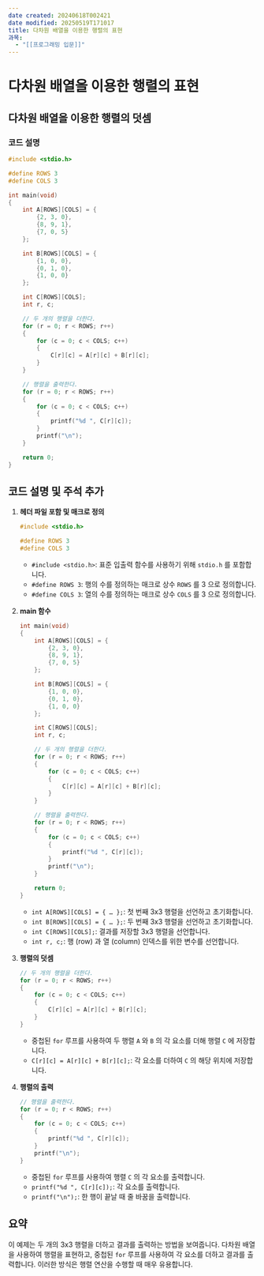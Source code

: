 ```yaml
---
date created: 20240618T002421
date modified: 20250519T171017
title: 다차원 배열을 이용한 행렬의 표현
과목:
  - "[[프로그래밍 입문]]"
---
```


# 다차원 배열을 이용한 행렬의 표현

## 다차원 배열을 이용한 행렬의 덧셈

### 코드 설명

```c
#include <stdio.h>

#define ROWS 3
#define COLS 3

int main(void)
{
    int A[ROWS][COLS] = {
        {2, 3, 0},
        {8, 9, 1},
        {7, 0, 5}
    };

    int B[ROWS][COLS] = {
        {1, 0, 0},
        {0, 1, 0},
        {1, 0, 0}
    };

    int C[ROWS][COLS];
    int r, c;

    // 두 개의 행렬을 더한다.
    for (r = 0; r < ROWS; r++)
    {
        for (c = 0; c < COLS; c++)
        {
            C[r][c] = A[r][c] + B[r][c];
        }
    }

    // 행렬을 출력한다.
    for (r = 0; r < ROWS; r++)
    {
        for (c = 0; c < COLS; c++)
        {
            printf("%d ", C[r][c]);
        }
        printf("\n");
    }

    return 0;
}
```

## 코드 설명 및 주석 추가

1. **헤더 파일 포함 및 매크로 정의**

   ```c
   #include <stdio.h>

   #define ROWS 3
   #define COLS 3
   ```

   - `#include <stdio.h>`: 표준 입출력 함수를 사용하기 위해 `stdio.h` 를 포함합니다.
   - `#define ROWS 3`: 행의 수를 정의하는 매크로 상수 `ROWS` 를 3 으로 정의합니다.
   - `#define COLS 3`: 열의 수를 정의하는 매크로 상수 `COLS` 를 3 으로 정의합니다.

2. **main 함수**

   ```c
   int main(void)
   {
       int A[ROWS][COLS] = {
           {2, 3, 0},
           {8, 9, 1},
           {7, 0, 5}
       };

       int B[ROWS][COLS] = {
           {1, 0, 0},
           {0, 1, 0},
           {1, 0, 0}
       };

       int C[ROWS][COLS];
       int r, c;

       // 두 개의 행렬을 더한다.
       for (r = 0; r < ROWS; r++)
       {
           for (c = 0; c < COLS; c++)
           {
               C[r][c] = A[r][c] + B[r][c];
           }
       }

       // 행렬을 출력한다.
       for (r = 0; r < ROWS; r++)
       {
           for (c = 0; c < COLS; c++)
           {
               printf("%d ", C[r][c]);
           }
           printf("\n");
       }

       return 0;
   }
   ```

   - `int A[ROWS][COLS] = { … };`: 첫 번째 3x3 행렬을 선언하고 초기화합니다.
   - `int B[ROWS][COLS] = { … };`: 두 번째 3x3 행렬을 선언하고 초기화합니다.
   - `int C[ROWS][COLS];`: 결과를 저장할 3x3 행렬을 선언합니다.
   - `int r, c;`: 행 (row) 과 열 (column) 인덱스를 위한 변수를 선언합니다.

3. **행렬의 덧셈**

   ```c
   // 두 개의 행렬을 더한다.
   for (r = 0; r < ROWS; r++)
   {
       for (c = 0; c < COLS; c++)
       {
           C[r][c] = A[r][c] + B[r][c];
       }
   }
   ```

   - 중첩된 `for` 루프를 사용하여 두 행렬 `A` 와 `B` 의 각 요소를 더해 행렬 `C` 에 저장합니다.
   - `C[r][c] = A[r][c] + B[r][c];`: 각 요소를 더하여 `C` 의 해당 위치에 저장합니다.

4. **행렬의 출력**

   ```c
   // 행렬을 출력한다.
   for (r = 0; r < ROWS; r++)
   {
       for (c = 0; c < COLS; c++)
       {
           printf("%d ", C[r][c]);
       }
       printf("\n");
   }
   ```

   - 중첩된 `for` 루프를 사용하여 행렬 `C` 의 각 요소를 출력합니다.
   - `printf("%d ", C[r][c]);`: 각 요소를 출력합니다.
   - `printf("\n");`: 한 행이 끝날 때 줄 바꿈을 출력합니다.

## 요약

이 예제는 두 개의 3x3 행렬을 더하고 결과를 출력하는 방법을 보여줍니다. 다차원 배열을 사용하여 행렬을 표현하고, 중첩된 `for` 루프를 사용하여 각 요소를 더하고 결과를 출력합니다. 이러한 방식은 행렬 연산을 수행할 때 매우 유용합니다.
